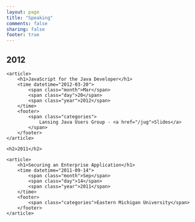 ```yaml
---
layout: page
title: "Speaking"
comments: false
sharing: false
footer: true
---
```

<div id="blog-archives">
	<h2>2012</h2>

	<article>
		<h1>JavaScript for the Java Developer</h1>
		<time datetime="2012-03-20">
			<span class="month">Mar</span>
			<span class="day">20</span>
			<span class="year">2012</span>
		</time>
		<footer>
			<span class="categories">
				Lansing Java Users Group - <a href="/jug">Slides</a>
			</span>
		</footer>
	</article>

	<h2>2011</h2>

	<article>
		<h1>Securing an Enterprise Application</h1>
		<time datetime="2011-09-14">
			<span class="month">Sep</span>
			<span class="day">14</span>
			<span class="year">2011</span>
		</time>
		<footer>
			<span class="categories">Eastern Michigan University</span>
		</footer>
	</article>	
</div>